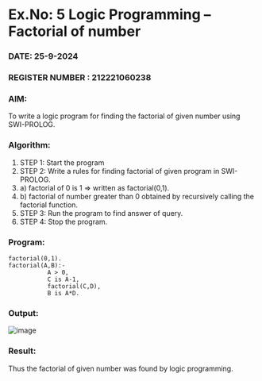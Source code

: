 # Ex.No: 5   Logic Programming – Factorial of number   
### DATE:  25-9-2024                                                                   
### REGISTER NUMBER : 212221060238
### AIM: 
To  write  a logic program for finding the factorial of given number using SWI-PROLOG. 
### Algorithm:
1. STEP 1: Start the program
2. STEP 2:  Write a rules for finding factorial of given program in SWI-PROLOG.
3.   a)	factorial of 0 is 1 => written as factorial(0,1).
4.   b)	factorial of number greater than 0 obtained by recursively calling the factorial    function.
5. STEP 3: Run the program  to find answer of  query.
6. STEP 4: Stop the program.

### Program:
```
factorial(0,1).
factorial(A,B):-  
           A > 0, 
           C is A-1,
           factorial(C,D),
           B is A*D.
```



### Output:
![image](https://github.com/user-attachments/assets/b8a63a89-054c-4846-a58c-6693b896bb7d)



### Result:
Thus the factorial of given number was found by logic programming. 
